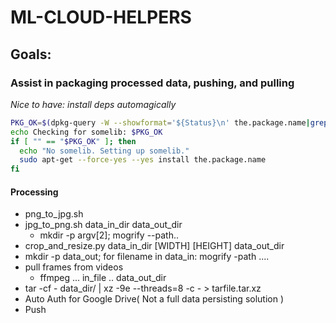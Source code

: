 # ML-CLOUD-HELPERS

## Goals:

### Assist in packaging processed data, pushing, and pulling
*Nice to have: install deps automagically*

```bash
PKG_OK=$(dpkg-query -W --showformat='${Status}\n' the.package.name|grep "install ok installed")
echo Checking for somelib: $PKG_OK
if [ "" == "$PKG_OK" ]; then
  echo "No somelib. Setting up somelib."
  sudo apt-get --force-yes --yes install the.package.name
fi
```

#### Processing
* png_to_jpg.sh
* jpg_to_png.sh data_in_dir data_out_dir
  * mkdir -p argv[2]; mogrify --path..
* crop_and_resize.py data_in_dir [WIDTH] [HEIGHT] data_out_dir
* mkdir -p data_out; for filename in data_in: mogrify -path ....
* pull frames from videos
  * ffmpeg ... in_file .. data_out_dir
* tar -cf - data_dir/ | xz -9e --threads=8 -c - > tarfile.tar.xz
* Auto Auth for Google Drive( Not a full data persisting solution )
* Push
